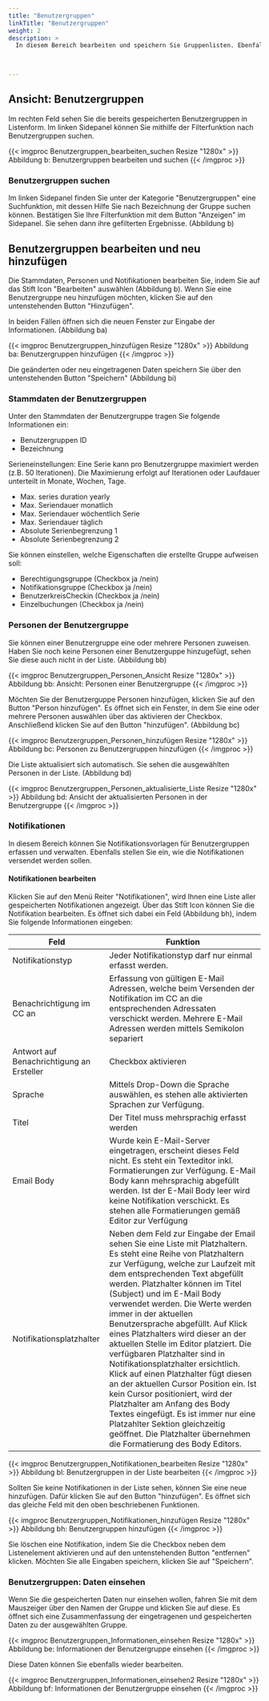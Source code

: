 ```yaml
---
title: "Benutzergruppen"
linkTitle: "Benutzergruppen"
weight: 2
description: >
  In diesem Bereich bearbeiten und speichern Sie Gruppenlisten. Ebenfalls können Sie neue Gruppen anlegen und Stammdaten, Personen und Notifikationen schon bestehender und neuer Gruppen bearbeiten und speichern. 
 


---
```

## Ansicht: Benutzergruppen 
Im rechten Feld sehen Sie die bereits gespeicherten Benutzergruppen in Listenform. 
Im linken Sidepanel können Sie mithilfe der Filterfunktion nach Benutzergruppen suchen. 

{{< imgproc Benutzergruppen_bearbeiten_suchen Resize "1280x" >}}
Abbildung b: Benutzergruppen bearbeiten und suchen 
{{< /imgproc >}}


### Benutzergruppen suchen
Im linken Sidepanel finden Sie unter der Kategorie "Benutzergruppen" eine Suchfunktion, mit dessen Hilfe Sie nach Bezeichnung der Gruppe suchen können. 
Bestätigen Sie Ihre Filterfunktion mit dem Button "Anzeigen" im Sidepanel. Sie sehen dann ihre gefilterten Ergebnisse. (Abbildung b)



## Benutzergruppen bearbeiten und neu hinzufügen
Die Stammdaten, Personen und Notifikationen bearbeiten Sie, indem Sie auf das Stift Icon "Bearbeiten" auswählen (Abbildung b). Wenn Sie eine Benutzergruppe neu hinzufügen möchten, klicken Sie auf den untenstehenden Button "Hinzufügen". 

In beiden Fällen öffnen sich die neuen Fenster zur Eingabe der Informationen. (Abbildung ba)

{{< imgproc Benutzergruppen_hinzufügen Resize "1280x" >}}
Abbildung ba: Benutzergruppen hinzufügen
{{< /imgproc >}}

Die geänderten oder neu eingetragenen Daten speichern Sie über den untenstehenden Button "Speichern" (Abbildung bi)

### Stammdaten der Benutzergruppen
Unter den Stammdaten der Benutzergruppe tragen Sie folgende Informationen ein: 
* Benutzergruppen ID 
* Bezeichnung 

Serieneinstellungen: Eine Serie kann pro Benutzergruppe maximiert werden (z.B. 50 Iterationen). Die Maximierung erfolgt auf Iterationen oder Laufdauer unterteilt in Monate, Wochen, Tage.
* Max. series duration yearly 
* Max. Seriendauer monatlich 
* Max. Seriendauer wöchentlich Serie
* Max. Seriendauer täglich
* Absolute Serienbegrenzung 1
* Absolute Serienbegrenzung 2

Sie können einstellen, welche Eigenschaften die erstellte Gruppe aufweisen soll:
* Berechtigungsgruppe (Checkbox ja /nein)
* Notifikationsgruppe (Checkbox ja /nein)
* BenutzerkreisCheckin (Checkbox ja /nein)
* Einzelbuchungen (Checkbox ja /nein)


### Personen der Benutzergruppe 
Sie können einer Benutzergruppe eine oder mehrere Personen zuweisen. Haben Sie noch keine Personen einer Benutzerguppe hinzugefügt, sehen Sie diese auch nicht in der Liste. (Abbildung bb)

{{< imgproc Benutzergruppen_Personen_Ansicht Resize "1280x" >}}
Abbildung bb: Ansicht: Personen einer Benutzergruppe
{{< /imgproc >}}

Möchten Sie der Benutzerguppe Personen hinzufügen, klicken Sie auf den Button "Person hinzufügen". Es öffnet sich ein Fenster, in dem Sie eine oder mehrere Personen auswählen über das aktivieren der Checkbox. Anschließend klicken Sie auf den Button "hinzufügen". (Abbildung bc)

{{< imgproc Benutzergruppen_Personen_hinzufügen Resize "1280x" >}}
Abbildung bc: Personen zu Benutzergruppen hinzufügen
{{< /imgproc >}}

Die Liste aktualisiert sich automatisch. Sie sehen die ausgewählten Personen in der Liste. (Abbildung bd)

{{< imgproc Benutzergruppen_Personen_aktualisierte_Liste Resize "1280x" >}}
Abbildung bd: Ansicht der aktualisierten Personen in der Benutzergruppe
{{< /imgproc >}}

### Notifikationen 
In diesem Bereich können Sie Notifikationsvorlagen für Benutzergruppen erfassen und verwalten. Ebenfalls stellen Sie ein, wie die Notifikationen versendet werden sollen.

#### Notifikationen bearbeiten
Klicken Sie auf den Menü Reiter "Notifikationen", wird Ihnen eine Liste aller gespeicherten Notifikationen angezeigt. 
Über das Stift Icon können Sie die Notifikation bearbeiten. Es öffnet sich dabei ein Feld (Abbildung bh), indem Sie folgende Informationen eingeben: 



| Feld          | Funktion      | 
| ------------- |-------------  |
| Notifikationstyp | Jeder Notifikationstyp darf nur einmal erfasst werden.  | 
| Benachrichtigung im CC an| Erfassung von gültigen E-Mail Adressen, welche beim Versenden der Notifikation  im CC an die entsprechenden Adressaten verschickt werden. Mehrere E-Mail Adressen werden mittels Semikolon separiert |  
| Antwort auf Benachrichtigung an Ersteller| Checkbox aktivieren |
| Sprache| Mittels Drop-Down die Sprache auswählen, es stehen alle aktivierten Sprachen zur Verfügung. |
| Titel| Der Titel muss mehrsprachig erfasst werden |
| Email Body| Wurde kein E-Mail-Server eingetragen, erscheint dieses Feld nicht. Es steht ein Texteditor inkl. Formatierungen zur Verfügung. E-Mail Body kann mehrsprachig abgefüllt werden. Ist der E-Mail Body leer wird keine Notifikation verschickt. Es stehen alle Formatierungen gemäß Editor zur Verfügung|
| Notifikationsplatzhalter | Neben dem Feld zur Eingabe der Email sehen Sie eine Liste mit Platzhaltern. Es steht eine Reihe von Platzhaltern zur Verfügung, welche zur Laufzeit mit dem entsprechenden Text abgefüllt werden. Platzhalter können im Titel (Subject) und im E-Mail Body verwendet werden. Die Werte werden immer in der aktuellen Benutzersprache abgefüllt. Auf Klick eines Platzhalters wird dieser an der aktuellen Stelle im Editor platziert. Die verfügbaren Platzhalter sind in Notifikationsplatzhalter ersichtlich. Klick auf einen Platzhalter fügt diesen an der aktuellen Cursor Position ein. Ist kein Cursor positioniert, wird der Platzhalter am Anfang des Body Textes eingefügt. Es ist immer nur eine Platzahlter Sektion gleichzeitig geöffnet. Die Platzhalter übernehmen die Formatierung des Body Editors. | 

{{< imgproc Benutzergruppen_Notifikationen_bearbeiten Resize "1280x" >}}
Abbildung bl: Benutzergruppen in der Liste bearbeiten
{{< /imgproc >}}

Sollten Sie keine Notifikationen in der Liste sehen, können Sie eine neue hinzufügen. Dafür klicken Sie auf den Button "hinzufügen". Es öffnet sich das gleiche Feld mit den oben beschriebenen Funktionen. 

{{< imgproc Benutzergruppen_Notifikationen_hinzufügen Resize "1280x" >}}
Abbildung bh: Benutzergruppen hinzufügen
{{< /imgproc >}}

Sie löschen eine Notifikation, indem Sie die Checkbox neben dem Listenelement aktivieren und auf den untenstehenden Button "entfernen" klicken. 
Möchten Sie alle Eingaben speichern, klicken Sie auf "Speichern".

### Benutzergruppen: Daten einsehen
Wenn Sie die gespeicherten Daten nur einsehen wollen, fahren Sie mit dem Mauszeiger über den Namen der Gruppe und klicken Sie auf diese. Es öffnet sich eine Zusammenfassung der eingetragenen und gespeicherten Daten zu der ausgewählten Gruppe. 

{{< imgproc Benutzergruppen_Informationen_einsehen Resize "1280x" >}}
Abbildung be: Informationen der Benutzergruppe einsehen
{{< /imgproc >}}

Diese Daten können Sie ebenfalls wieder bearbeiten. 

{{< imgproc Benutzergruppen_Informationen_einsehen2 Resize "1280x" >}}
Abbildung bf: Informationen der Benutzergruppe einsehen
{{< /imgproc >}}